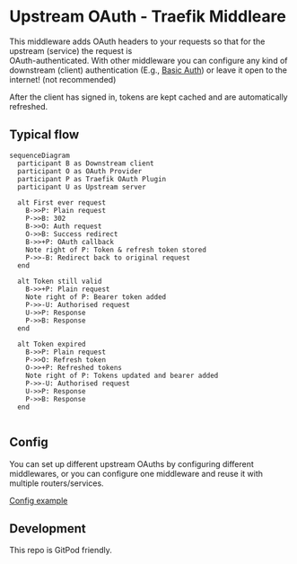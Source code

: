 # Upstream OAuth - Traefik Middleare

This middleware adds OAuth headers to your requests so that for the upstream (service) the request is  
OAuth-authenticated. With other middleware you can configure any kind of downstream (client) authentication 
(E.g., [Basic Auth](https://doc.traefik.io/traefik/middlewares/http/basicauth/)) or leave it open to the
internet! (not recommended)

After the client has signed in, tokens are kept cached and are automatically refreshed. 

## Typical flow

```mermaid
sequenceDiagram
  participant B as Downstream client
  participant O as OAuth Provider
  participant P as Traefik OAuth Plugin
  participant U as Upstream server

  alt First ever request
    B->>P: Plain request
    P->>B: 302
    B->>O: Auth request
    O->>B: Success redirect
    B->>+P: OAuth callback
    Note right of P: Token & refresh token stored
    P->>-B: Redirect back to original request
  end

  alt Token still valid
    B->>+P: Plain request
    Note right of P: Bearer token added
    P->>-U: Authorised request
    U->>P: Response
    P->>B: Response
  end

  alt Token expired
    B->>P: Plain request
    P->>O: Refresh token
    O->>+P: Refreshed tokens
    Note right of P: Tokens updated and bearer added
    P->>-U: Authorised request
    U->>P: Response
    P->>B: Response
  end
  
```

## Config

You can set up different upstream OAuths by configuring different middlewares, or you can configure one middleware
and reuse it with multiple routers/services.

[Config example](docker-dev/dynamic-config-example/oauthup.yml)

## Development

This repo is GitPod friendly.
